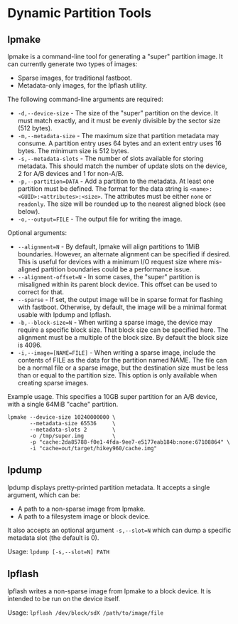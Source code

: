# Dynamic Partition Tools

## lpmake

lpmake is a command-line tool for generating a "super" partition image. It can currently generate two types of images:
* Sparse images, for traditional fastboot.
* Metadata-only images, for the lpflash utility.

The following command-line arguments are required:

* `-d,--device-size` - The size of the "super" partition on the device. It must match exactly, and it must be evenly divisible by the sector size (512 bytes).
* `-m,--metadata-size` - The maximum size that partition metadata may consume. A partition entry uses 64 bytes and an extent entry uses 16 bytes. The minimum size is 512 bytes.
* `-s,--metadata-slots` - The number of slots available for storing metadata. This should match the number of update slots on the device, 2 for A/B devices and 1 for non-A/B.
* `-p,--partition=DATA` - Add a partition to the metadata. At least one partition must be defined. The format for the data string is `<name>:<GUID>:<attributes>:<size>`. The attributes must be either `none` or `readonly`. The size will be rounded up to the nearest aligned block (see below).
* `-o,--output=FILE` - The output file for writing the image.

Optional arguments:

* `--alignment=N` - By default, lpmake will align partitions to 1MiB boundaries. However, an alternate alignment can be specified if desired. This is useful for devices with a minimum I/O request size where mis-aligned partition boundaries could be a performance issue.
* `--alignment-offset=N` - In some cases, the "super" partition is misaligned within its parent block device. This offset can be used to correct for that.
* `--sparse` - If set, the output image will be in sparse format for flashing with fastboot. Otherwise, by default, the image will be a minimal format usable with lpdump and lpflash.
* `-b,--block-size=N` - When writing a sparse image, the device may require a specific block size. That block size can be specified here. The alignment must be a multiple of the block size. By default the block size is 4096.
* `-i,--image=[NAME=FILE]` - When writing a sparse image, include the contents of FILE as the data for the partition named NAME. The file can be a normal file or a sparse image, but the destination size must be less than or equal to the partition size. This option is only available when creating sparse images.

Example usage. This specifies a 10GB super partition for an A/B device, with a single 64MiB "cache" partition.

```
lpmake --device-size 10240000000 \
       --metadata-size 65536     \
       --metadata-slots 2        \
       -o /tmp/super.img         \
       -p "cache:2da85788-f0e1-4fda-9ee7-e5177eab184b:none:67108864" \
       -i "cache=out/target/hikey960/cache.img"
```

## lpdump

lpdump displays pretty-printed partition metadata. It accepts a single argument, which can be:

* A path to a non-sparse image from lpmake.
* A path to a filesystem image or block device.

It also accepts an optional argument `-s,--slot=N` which can dump a specific metadata slot (the default is 0).

Usage: `lpdump [-s,--slot=N] PATH`

## lpflash

lpflash writes a non-sparse image from lpmake to a block device. It is intended to be run on the device itself.

Usage: `lpflash /dev/block/sdX /path/to/image/file`
